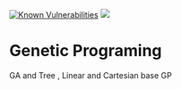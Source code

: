 [![Known Vulnerabilities](https://snyk.io/test/github/zluo01/Genetic_Programing/badge.svg?targetFile=pom.xml)](https://snyk.io/test/github/zluo01/Genetic_Programing?targetFile=pom.xml) <a href="https://codeclimate.com/github/zluo01/Genetic_Programing/maintainability"><img src="https://api.codeclimate.com/v1/badges/9fe459f64bb5a6ec0027/maintainability" /></a>

# Genetic Programing
GA and Tree , Linear and Cartesian base GP
